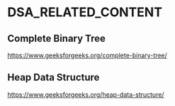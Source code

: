 # DSA_RELATED_CONTENT
  ## Complete Binary Tree
  https://www.geeksforgeeks.org/complete-binary-tree/
  ## Heap Data Structure
  https://www.geeksforgeeks.org/heap-data-structure/

